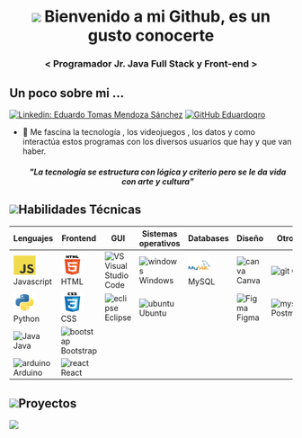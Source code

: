 <!--Para generar este documento es necesario que sea .md para utilizar el lenguaje estructura de html, son libres de utilizar el codigo y los enlaces para sus perfiles -->
<!--Titulo de presentación-->
<h1 align="center"><img src="https://media1.giphy.com/media/UvPvsX9oMlMWs/giphy.gif?cid=790b76115ba55f5cd86a554bdbba7de2700dfd927834a8e4&rid=giphy.gif&ct=s" width="40"> Bienvenido a mi Github, es un gusto conocerte</h1>

<!--Titulo de profesion, oficio o actividad que realices-->
<h3 align="center">< Programador Jr. Java Full Stack y Front-end ></h3>
 
<!--Apartado donde hable de ti , cosas que te gustan hacer, actividades que realizas, medios de contacto-->
<h2>Un poco sobre mi ... </h2>
 
<!-- Links para Linkedin y github-->
[![Linkedin: Eduardo Tomas Mendoza Sánchez](https://img.shields.io/badge/-EduardoTomasMendozaSanchez-blue?style=flat-square&logo=Linkedin&logoColor=white&link=https://www.linkedin.com/in/eduardo-tomas-mendoza-s%C3%A1nchez-60a2661ab/)](https://www.linkedin.com/in/eduardo-tomas-mendoza-s%C3%A1nchez-60a2661ab/)
[![GitHub Eduardoqro](https://img.shields.io/github/followers/Eduardoqro?label=follow&style=social)](https://github.com/Eduardoqro)

- 🔭 Me fascina la tecnología , los videojuegos , los datos y como interactúa estos programas con los diversos usuarios que hay y que van haber.
  
  <h4 align="center"><i>"La tecnología se estructura con lógica y criterio pero se le da vida con arte y cultura"</i></h4>

<!--Animación para lista de habilidades --> 
## <img src="https://media3.giphy.com/media/Kfl09udXYhbjajJwEt/giphy.gif?cid=790b7611aeabe34c4fecb60e64e8bc8792646e7f6343e3b5&rid=giphy.gif&ct=g" width="60">Habilidades Técnicas
<!--Tabla de Habilidades Técnicas, --> 
 <table align="center">
   <thead>
    <tr> <!--Encabezados-->
     <th>Lenguajes</th>
     <th>Frontend</th>
     <th>GUI</th>
     <th>Sistemas operativos</th>
     <th>Databases</th>
     <th>Diseño</th>
     <th>Otros</th>
    </tr>
   </thead>
   <tbody>
     <tr>
      <!--primera fila-->
      <td><img src="https://raw.githubusercontent.com/devicons/devicon/master/icons/javascript/javascript-original.svg" alt="JS" width="40" height="35"/>  Javascript</td>
      <td><img src="https://raw.githubusercontent.com/devicons/devicon/master/icons/html5/html5-original-wordmark.svg" alt="html5" width="40" height="35"/>HTML </td>
      <td><img src="https://upload.wikimedia.org/wikipedia/commons/thumb/9/9a/Visual_Studio_Code_1.35_icon.svg/768px-Visual_Studio_Code_1.35_icon.svg.png?20210804221519" alt="VS" width="27" height="27"/> Visual Studio Code</td>
      <td><img src="https://upload.wikimedia.org/wikipedia/commons/thumb/8/87/Windows_logo_-_2021.svg/768px-Windows_logo_-_2021.svg.png?20220927154043" alt="windows" width="30" height="30"/> Windows</td>
      <td><img src="https://raw.githubusercontent.com/devicons/devicon/master/icons/mysql/mysql-original-wordmark.svg" alt="mysql" width="40" height="35"/> MySQL</td> 
      <td><img src="https://upload.wikimedia.org/wikipedia/commons/thumb/0/08/Canva_icon_2021.svg/2048px-Canva_icon_2021.svg.png" alt="canva" width="40" height="35"/> Canva</td>
      <td><img src="https://www.vectorlogo.zone/logos/git-scm/git-scm-icon.svg" alt="git" width="40" height="35"/> Git</td>
     </tr>
     <!--segunda fila-->
     <tr>
      <td><img src="https://raw.githubusercontent.com/devicons/devicon/master/icons/python/python-original.svg" alt="python" width="40" height="35"/> Python</td>
      <td><img src="https://raw.githubusercontent.com/devicons/devicon/master/icons/css3/css3-original-wordmark.svg" alt="css" width="40" height="35"/>CSS</td>
      <td><img src="https://cdn.freebiesupply.com/logos/large/2x/eclipse-11-logo-png-transparent.png" alt="eclipse" width="30" height="27"/> Eclipse</td>
      <td><img src="https://conocimientolibre.mx/wp-content/uploads/2019/04/logo-ubuntu.png" alt="ubuntu" width="30" height="30"/> Ubuntu</td>
      <td></td>
      <td><img src="https://upload.wikimedia.org/wikipedia/commons/thumb/3/33/Figma-logo.svg/1667px-Figma-logo.svg.png" alt="Figma" width="25" height="25"/> Figma</td>
      <td><img src="https://www.vectorlogo.zone/logos/getpostman/getpostman-icon.svg" alt="mysql" width="35" height="35"/> Postman</td>
     </tr>
     <!--Tercera fila-->
     <tr>
      <td><img src="https://cdn-icons-png.flaticon.com/512/226/226777.png" alt="Java" width="40" height="35"/> Java</td>
      <td><img src="https://upload.wikimedia.org/wikipedia/commons/thumb/b/b2/Bootstrap_logo.svg/1280px-Bootstrap_logo.svg.png" alt="bootstap" width="35" height="30"/> Bootstrap</td>
     </tr>
     <!--Cuarta fila-->
     <tr>
      <td><img src="https://cdn.worldvectorlogo.com/logos/arduino-1.svg" alt="arduino" width="40" height="35"/> Arduino</td>
      <td><img src="https://upload.wikimedia.org/wikipedia/commons/thumb/a/a7/React-icon.svg/2300px-React-icon.svg.png" alt="react" width="40" height="35"/> React</td>
     </tr>
  </tboby>
 </table>
 
 <!--animacion y apartado de protectos --> 
## <img src="https://media3.giphy.com/media/fPsiJXi0uLJZu/giphy.gif?cid=790b7611182d62a2edbf85c8b0025524570a2c473b0f8655&rid=giphy.gif&ct=s" width="60">Proyectos
 
 <img src="https://drive.google.com/file/d/1NXbkhTiyX3NkPZZrk-2LaKmSAzLqbUIe/view?usp=share_link" width="40">

